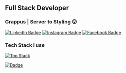 ## Full Stack Developer
### Grappus | Server to Styling 😜

[![LinkedIn Badge](https://img.shields.io/badge/LinkedIn-Profile-informational?style=flat&logo=linkedin&logoColor=white&color=0D76A8)](https://www.linkedin.com/in/avinash-tiwari-576962120/)
[![Instagram Badge](https://img.shields.io/badge/Instagram-Profile-orange)](https://www.instagram.com/avinashtiwari.er/)
[![Facebook Badge](https://img.shields.io/badge/Facebook-Profile-blue)](https://www.facebook.com/avinash.tivari.7)

### Tech Stack I use
[![Top Stack](https://widget.realdeveloper.pro/api/top?stack=JavaScript,Python,react)](https://github.com/avinash-tiwari)

[![Badge](https://widget.realdeveloper.pro/api/badge?title=Languages&badges=nodejs,django)](https://github.com/avinash-tiwari)
